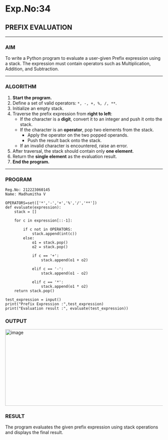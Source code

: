 # Exp.No:34  
## PREFIX EVALUATION

---

### AIM  
To write a Python program to evaluate a user-given Prefix expression using a stack. The expression must contain operators such as Multiplication, Addition, and Subtraction.

---

### ALGORITHM

1. **Start the program.**
2. Define a set of valid operators: `*, -, +, %, /, **`.
3. Initialize an empty stack.
4. Traverse the prefix expression from **right to left**:
   - If the character is a **digit**, convert it to an integer and push it onto the stack.
   - If the character is an **operator**, pop two elements from the stack.
     - Apply the operator on the two popped operands.
     - Push the result back onto the stack.
   - If an invalid character is encountered, raise an error.
5. After traversal, the stack should contain only **one element**.
6. Return the **single element** as the evaluation result.
7. **End the program.**

---

### PROGRAM

```
Reg.No: 212223060145
Name: Madhumitha V

OPERATORS=set(['*','-','+','%','/','**']) 
def evaluate(expression):
	stack = []

	for c in expression[::-1]:

		if c not in OPERATORS:
			stack.append(int(c))
		else:
			o1 = stack.pop()
			o2 = stack.pop()

			if c == '+':
				stack.append(o1 + o2)

			elif c == '-':
				stack.append(o1 - o2)

			elif c == '*':
				stack.append(o1 * o2)
	return stack.pop()
			    
test_expression = input()
print("Prefix Expression :",test_expression)
print("Evaluation result :", evaluate(test_expression))

```


### OUTPUT
<img width="819" height="244" alt="image" src="https://github.com/user-attachments/assets/e0d6f5de-34b5-468f-b28d-dc908d7356d0" />

### RESULT
The program evaluates the given prefix expression using stack operations and displays the final result.
